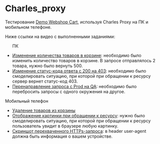 # Charles_proxy

Тестирование <a href="http://demowebshop.tricentis.com/cart">Demo Webshop Cart</a>, используя Charles Proxy на ПК и мобильном телефоне.

Ниже ссылки на видео с выполненными заданиями: 
<ul>

ПК
<li>  <a href="https://drive.google.com/file/d/1v8MCBhpyzQtLJLJzkWkOIglRodkFWEAT/view?usp=sharing">Изменение количества товаров в корзине</a>: необходимо было изменить количество товаров в корзине. В запросе отправлялось 2 товара, нужно было вернуть 500. </li> 
<li>  <a href="https://drive.google.com/file/d/1uS4HbsNNL9nRwdwQjiYLZrhmL6C9RRA4/view?usp=sharing"> Изменение статус-кода ответа с 200 на 403</a>: необходимо было смоделировать ситуацию,  при которой при обращении к ресурсу сервер вернет статус-код 403. </li> 
<li>  <a href="https://drive.google.com/file/d/1i-_6Oy_-W0wECj4sXOtJFVw4ufmlkn0l/view?usp=sharing">Перенаправление запроса с Prod на QA</a>: необходимо было перебросить запросы с одного окружения на другое.</li> 
 </ul>

 Мобильный телефон
 
<ul>
<li>  <a href="https://drive.google.com/file/d/1SVJljecASe7mVe1gitt_Hb5bZyPxS9Fj/view?usp=sharing"> Удаление товаров из корзины </li> 
<li>  <a href="https://drive.google.com/file/d/1UIuHtepuRvqbTqRUp-_l7XwRh6HtSiGb/view?usp=sharing">Отображение картинки при обращении к ресурсу</a>: нужно было смоделировать ситуацию, при которой при обращении к ресурсу пользователь увидит в браузере любую картинку. </li> 
<li>  <a href="https://drive.google.com/file/d/1rN-Zz8seB6zaLX95GH1f_mEikuGwKQIa/view?usp=sharing">Скриншот перехваченного HTTPs-запроса</a>: в header user-agent должна быть информация о вашем устройстве.</li> 
 </ul>